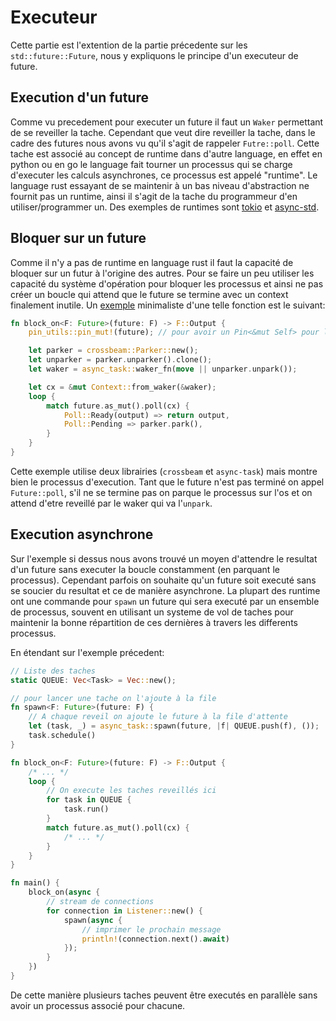 # Executeur

Cette partie est l'extention de la partie précedente sur les `std::future::Future`, nous y
expliquons le principe d'un executeur de future.

## Execution d'un future

Comme vu precedement pour executer un future il faut un `Waker` permettant de se reveiller la tache.
Cependant que veut dire reveiller la tache, dans le cadre des futures nous avons vu qu'il s'agit de
rappeler `Futre::poll`. Cette tache est associé au concept de runtime dans d'autre language, en
effet en python ou en go le language fait tourner un processus qui se charge d'executer les calculs
asynchrones, ce processus est appelé "runtime". Le language rust essayant de se maintenir à un bas
niveau d'abstraction ne fournit pas un runtime, ainsi il s'agit de la tache du programmeur d'en
utiliser/programmer un. Des exemples de runtimes sont [tokio](https://docs.rs/tokio) et
[async-std](https://docs.rs/async-std).

## Bloquer sur un future

Comme il n'y a pas de runtime en language rust il faut la capacité de bloquer sur un futur à
l'origine des autres. Pour se faire un peu utiliser les capacité du système d'opération pour bloquer
les processus et ainsi ne pas créer un boucle qui attend que le future se termine avec un context
finalement inutile. Un [exemple](https://stjepang.github.io/2020/01/25/build-your-own-block-on.html)
minimaliste d'une telle fonction est le suivant:

```rust
fn block_on<F: Future>(future: F) -> F::Output {
    pin_utils::pin_mut!(future); // pour avoir un Pin<&mut Self> pour le future

    let parker = crossbeam::Parker::new();
    let unparker = parker.unparker().clone();
    let waker = async_task::waker_fn(move || unparker.unpark());

    let cx = &mut Context::from_waker(&waker);
    loop {
        match future.as_mut().poll(cx) {
            Poll::Ready(output) => return output,
            Poll::Pending => parker.park(),
        }
    }
}
```

Cette exemple utilise deux librairies (`crossbeam` et `async-task`) mais montre bien le processus
d'execution. Tant que le future n'est pas terminé on appel `Future::poll`, s'il ne se termine pas on
parque le processus sur l'os et on attend d'etre reveillé par le waker qui va l'`unpark`.

## Execution asynchrone

Sur l'exemple si dessus nous avons trouvé un moyen d'attendre le resultat d'un future sans executer
la boucle constamment (en parquant le processus). Cependant parfois on souhaite qu'un future soit
executé sans se soucier du resultat et ce de manière asynchrone. La plupart des runtime ont une
commande pour `spawn` un future qui sera executé par un ensemble de processus, souvent en utilisant
un systeme de vol de taches pour maintenir la bonne répartition de ces dernières à travers les
differents processus.

En étendant sur l'exemple précedent:

```rust
// Liste des taches
static QUEUE: Vec<Task> = Vec::new();

// pour lancer une tache on l'ajoute à la file
fn spawn<F: Future>(future: F) {
	// A chaque reveil on ajoute le future à la file d'attente
    let (task, _) = async_task::spawn(future, |f| QUEUE.push(f), ());
	task.schedule()
}

fn block_on<F: Future>(future: F) -> F::Output {
	/* ... */
    loop {
		// On execute les taches reveillés ici
		for task in QUEUE {
			task.run()
		}
        match future.as_mut().poll(cx) {
			/* ... */
        }
    }
}

fn main() {
	block_on(async {
		// stream de connections
		for connection in Listener::new() {
			spawn(async {
				// imprimer le prochain message
				println!(connection.next().await)
			});
		}
	})
}
```

De cette manière plusieurs taches peuvent être executés en parallèle sans avoir un processus associé
pour chacune.
